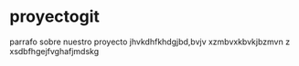 # proyectogit

parrafo sobre nuestro proyecto jhvkdhfkhdgjbd,bvjv xzmbvxkbvkjbzmvn z xsdbfhgejfvghafjmdskg 
